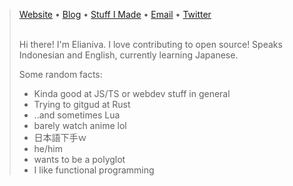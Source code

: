 <blockquote>
<a href="https://elianiva.my.id">Website</a> • <a href="https://elianiva.my.id/post">Blog</a> • <a href="https://elianiva.my.id/project">Stuff I Made</a> • <a href="mailto:dicha.arkana03@gmail.com">Email</a> • <a href="https://twitter.com/@elianiva_">Twitter</a>
<br /><br />

Hi there! I'm Elianiva. I love contributing to open source!
Speaks Indonesian and English, currently learning Japanese.

Some random facts:
  - Kinda good at JS/TS or webdev stuff in general
  - Trying to gitgud at Rust
  - ..and sometimes Lua
  - barely watch anime lol
  - 日本語下手ｗ
  - he/him
  - wants to be a polyglot
  - I like functional programming
</blockquote>

